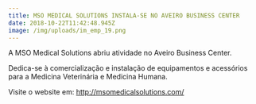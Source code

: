 ```yaml
---
title: MSO MEDICAL SOLUTIONS INSTALA-SE NO AVEIRO BUSINESS CENTER
date: 2018-10-22T11:42:48.945Z
image: /img/uploads/im_emp_19.png
---
```

A MSO Medical Solutions abriu atividade no Aveiro Business Center.



Dedica-se à comercialização e instalação de equipamentos e acessórios para a Medicina Veterinária e Medicina Humana.



Visite o website em: http://msomedicalsolutions.com/

